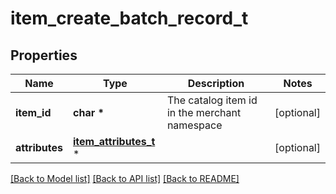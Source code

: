 # item_create_batch_record_t

## Properties
Name | Type | Description | Notes
------------ | ------------- | ------------- | -------------
**item_id** | **char \*** | The catalog item id in the merchant namespace | [optional] 
**attributes** | [**item_attributes_t**](item_attributes.md) \* |  | [optional] 

[[Back to Model list]](../README.md#documentation-for-models) [[Back to API list]](../README.md#documentation-for-api-endpoints) [[Back to README]](../README.md)


